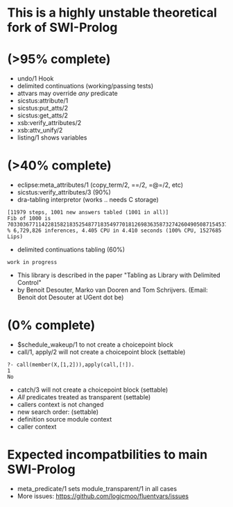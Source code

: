 This is a highly unstable theoretical fork of SWI-Prolog 
===========================================

(>95% complete)
===========================================
* undo/1 Hook
* delimited continuations (working/passing tests)
* attvars may override *any* predicate 
* sicstus:attribute/1
* sicstus:put_atts/2
* sicstus:get_atts/2
* xsb:verify_attributes/2
* xsb:attv_unify/2
* listing/1 shows variables

(>40% complete)
===========================================
* eclipse:meta_attributes/1  (copy_term/2, ==/2, =@=/2, etc)
* sicstus:verify_attributes/3 (90%)
* dra-tabling interpretor (works .. needs C storage)
````
[11979 steps, 1001 new answers tabled (1001 in all)]
Fib of 1000 is 70330367711422815821835254877183549770181269836358732742604905087154537118196933579742249494562611733487750449241765991088186363265450223647106012053374121273867339111198139373125598767690091902245245323403501
% 6,729,826 inferences, 4.405 CPU in 4.410 seconds (100% CPU, 1527685 Lips)
````

* delimited continuations tabling (60%)
````
work in progress
````
 * This library is described in the paper "Tabling as Library with Delimited Control" 
 * by Benoit Desouter, Marko van Dooren and Tom Schrijvers. (Email: Benoit dot Desouter at UGent dot be)

(0% complete)
===========================================
* $schedule_wakeup/1 to not create a choicepoint block
* call/1, apply/2 will not create a choicepoint block (settable)

```
?- call(member(X,[1,2])),apply(call,[!]).
1
No
```

* catch/3 will not create a choicepoint block (settable)
* *All* predicates treated as transparent (settable)
 * callers context is not changed 
 * new search order: (settable)
  * definition source module context
  * caller context



Expected incompatbilities to main SWI-Prolog
===========================================
* meta_predicate/1 sets module_transparent/1 in all cases
* More issues: https://github.com/logicmoo/fluentvars/issues


